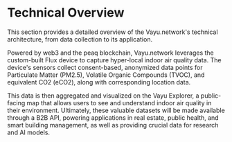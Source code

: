 # Technical Overview

This section provides a detailed overview of the Vayu.network's technical architecture, from data collection to its application.

Powered by web3 and the peaq blockchain, Vayu.network leverages the custom-built Flux device to capture hyper-local indoor air quality data. The device's sensors collect consent-based, anonymized data points for Particulate Matter (PM2.5), Volatile Organic Compounds (TVOC), and equivalent CO2 (eCO2), along with corresponding location data.

This data is then aggregated and visualized on the Vayu Explorer, a public-facing map that allows users to see and understand indoor air quality in their environment. Ultimately, these valuable datasets will be made available through a B2B API, powering applications in real estate, public health, and smart building management, as well as providing crucial data for research and AI models. 